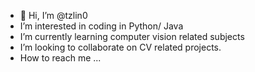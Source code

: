 - 👋 Hi, I’m @tzlin0
- I’m interested in coding in Python/ Java
- I’m currently learning computer vision related subjects
- I’m looking to collaborate on CV related projects. 
- How to reach me ...

<!---
tzlin0/tzlin0 is a ✨ special ✨ repository because its `README.md` (this file) appears on your GitHub profile.
You can click the Preview link to take a look at your changes.
--->
